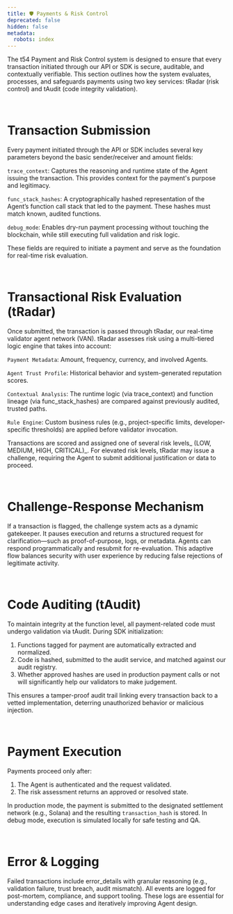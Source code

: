 ```yaml
---
title: 🛡️ Payments & Risk Control
deprecated: false
hidden: false
metadata:
  robots: index
---
```

The t54 Payment and Risk Control system is designed to ensure that every transaction initiated through our API or SDK is secure, auditable, and contextually verifiable. This section outlines how the system evaluates, processes, and safeguards payments using two key services: tRadar (risk control) and tAudit (code integrity validation).

<br />

# Transaction Submission

Every payment initiated through the API or SDK includes several key parameters beyond the basic sender/receiver and amount fields:

`trace_context`: Captures the reasoning and runtime state of the Agent issuing the transaction. This provides context for the payment's purpose and legitimacy.

`func_stack_hashes`: A cryptographically hashed representation of the Agent’s function call stack that led to the payment. These hashes must match known, audited functions.

`debug_mode`: Enables dry-run payment processing without touching the blockchain, while still executing full validation and risk logic.

These fields are required to initiate a payment and serve as the foundation for real-time risk evaluation.

<br />

# Transactional Risk Evaluation (tRadar)

Once submitted, the transaction is passed through tRadar, our real-time validator agent network (VAN). tRadar assesses risk using a multi-tiered logic engine that takes into account:

`Payment Metadata`: Amount, frequency, currency, and involved Agents.

`Agent Trust Profile`: Historical behavior and system-generated reputation scores.

`Contextual Analysis`: The runtime logic (via trace\_context) and function lineage (via func\_stack\_hashes) are compared against previously audited, trusted paths.

`Rule Engine`: Custom business rules (e.g., project-specific limits, developer-specific thresholds) are applied before validator invocation.

Transactions are scored and assigned one of several risk levels\_ (LOW, MEDIUM, HIGH, CRITICAL)\_. For elevated risk levels, tRadar may issue a challenge, requiring the Agent to submit additional justification or data to proceed.

<br />

# Challenge-Response Mechanism

If a transaction is flagged, the challenge system acts as a dynamic gatekeeper. It pauses execution and returns a structured request for clarification—such as proof-of-purpose, logs, or metadata. Agents can respond programmatically and resubmit for re-evaluation. This adaptive flow balances security with user experience by reducing false rejections of legitimate activity.

<br />

# Code Auditing (tAudit)

To maintain integrity at the function level, all payment-related code must undergo validation via tAudit. During SDK initialization:

1. Functions tagged for payment are automatically extracted and normalized.
2. Code is hashed, submitted to the audit service, and matched against our audit registry.
3. Whether approved hashes are used in production payment calls or not will significantly help our validators to make judgement.

This ensures a tamper-proof audit trail linking every transaction back to a vetted implementation, deterring unauthorized behavior or malicious injection.

<br />

# Payment Execution

Payments proceed only after:

1. The Agent is authenticated and the request validated.
2. The risk assessment returns an approved or resolved state.

In production mode, the payment is submitted to the designated settlement network (e.g., Solana) and the resulting `transaction_hash` is stored. In debug mode, execution is simulated locally for safe testing and QA.

<br />

# Error & Logging

Failed transactions include error\_details with granular reasoning (e.g., validation failure, trust breach, audit mismatch). All events are logged for post-mortem, compliance, and support tooling. These logs are essential for understanding edge cases and iteratively improving Agent design.
